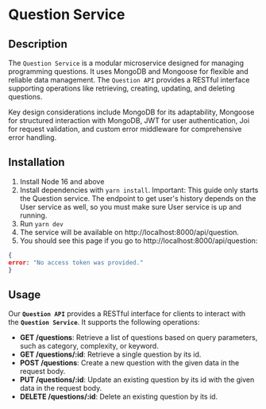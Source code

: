 # Question Service

## Description

The `Question Service` is a modular microservice designed for managing programming questions. It uses MongoDB and Mongoose for flexible and reliable data management. The `Question API` provides a RESTful interface supporting operations like retrieving, creating, updating, and deleting questions.

Key design considerations include MongoDB for its adaptability, Mongoose for structured interaction with MongoDB, JWT for user authentication, Joi for request validation, and custom error middleware for comprehensive error handling.

## Installation

1. Install Node 16 and above
2. Install dependencies with `yarn install`.
Important: This guide only starts the Question service. The endpoint to get user's history depends on the User service as well, so you must make sure User service is up and running.
3. Run `yarn dev`
4. The service will be available on http://localhost:8000/api/question.
5. You should see this page if you go to http://localhost:8000/api/question:
```JSON
{
error: "No access token was provided."
}
```

## Usage

Our **`Question API`** provides a RESTful interface for clients to interact with the **`Question Service`**. It supports the following operations:

- **GET /questions**: Retrieve a list of questions based on query parameters, such as category, complexity, or keyword.
- **GET /questions/:id**: Retrieve a single question by its id.
- **POST /questions**: Create a new question with the given data in the request body.
- **PUT /questions/:id**: Update an existing question by its id with the given data in the request body.
- **DELETE /questions/:id**: Delete an existing question by its id.